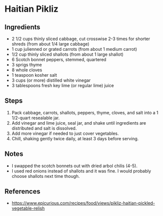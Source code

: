 # Haitian Pikliz

## Ingredients

- 2 1/2 cups thinly sliced cabbage, cut crosswise 2-3 times for shorter shreds (from about 1/4 large cabbage)
- 1 cup julienned or grated carrots (from about 1 medium carrot)
- 1/2 cup thinly sliced shallots (from about 1 large shallot)
- 6 Scotch bonnet peppers, stemmed, quartered
- 3 sprigs thyme
- 8 whole cloves
- 1 teaspoon kosher salt
- 3 cups (or more) distilled white vinegar
- 3 tablespoons fresh key lime (or regular lime) juice

## Steps

1. Pack cabbage, carrots, shallots, peppers, thyme, cloves, and salt into a 1 1/2-quart resealable jar.
1. Add vinegar and lime juice, seal jar, and shake until ingredients are distributed and salt is dissolved.
1. Add more vinegar if needed to just cover vegetables.
1. Chill, shaking gently twice daily, at least 3 days before serving.

## Notes

- I swapped the scotch bonnets out with dried arbol chilis (4-5).
- I used red onions instead of shallots and it was fine. I would probably choose shallots next time though.

## References

- https://www.epicurious.com/recipes/food/views/pikliz-haitian-pickled-vegetable-relish
